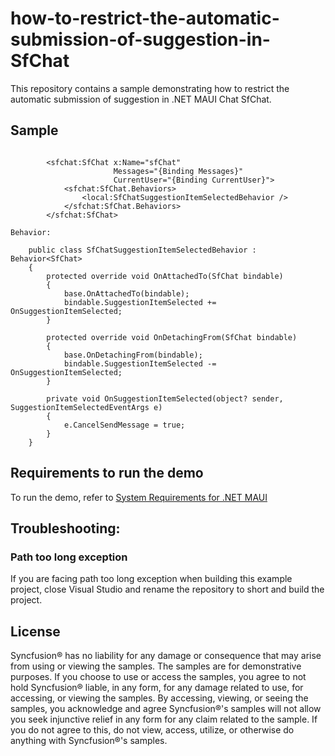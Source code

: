 # how-to-restrict-the-automatic-submission-of-suggestion-in-SfChat
This repository contains a sample demonstrating how to restrict the automatic submission of suggestion in .NET MAUI Chat SfChat.

## Sample

```xaml 

        <sfchat:SfChat x:Name="sfChat"
                       Messages="{Binding Messages}"
                       CurrentUser="{Binding CurrentUser}">
            <sfchat:SfChat.Behaviors>
                <local:SfChatSuggestionItemSelectedBehavior />
            </sfchat:SfChat.Behaviors>
        </sfchat:SfChat>

Behavior:

    public class SfChatSuggestionItemSelectedBehavior : Behavior<SfChat>
    {
        protected override void OnAttachedTo(SfChat bindable)
        {
            base.OnAttachedTo(bindable);
            bindable.SuggestionItemSelected += OnSuggestionItemSelected;
        }

        protected override void OnDetachingFrom(SfChat bindable)
        {
            base.OnDetachingFrom(bindable);
            bindable.SuggestionItemSelected -= OnSuggestionItemSelected;
        }

        private void OnSuggestionItemSelected(object? sender, SuggestionItemSelectedEventArgs e)
        {
            e.CancelSendMessage = true;
        }
    }

```

## Requirements to run the demo

To run the demo, refer to [System Requirements for .NET MAUI](https://help.syncfusion.com/maui/system-requirements)

## Troubleshooting:
### Path too long exception

If you are facing path too long exception when building this example project, close Visual Studio and rename the repository to short and build the project.

## License

Syncfusion® has no liability for any damage or consequence that may arise from using or viewing the samples. The samples are for demonstrative purposes. If you choose to use or access the samples, you agree to not hold Syncfusion® liable, in any form, for any damage related to use, for accessing, or viewing the samples. By accessing, viewing, or seeing the samples, you acknowledge and agree Syncfusion®'s samples will not allow you seek injunctive relief in any form for any claim related to the sample. If you do not agree to this, do not view, access, utilize, or otherwise do anything with Syncfusion®'s samples.

